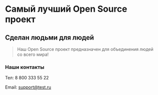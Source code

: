 # Самый лучший Open Source проект

## Сделан людьми для людей

> Наш Open Source проект предназначен для объединения людей со всего мира!


### Наши контакты 

Тел: 8 800 333 55 22

Email: support@test.ru
